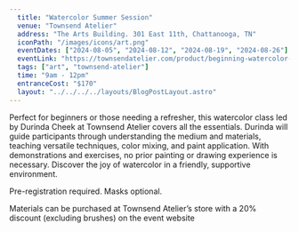 ```yaml
---
  title: "Watercolor Summer Session"
  venue: "Townsend Atelier"
  address: "The Arts Building. 301 East 11th, Chattanooga, TN"
  iconPath: "/images/icons/art.png"
  eventDates: ["2024-08-05", "2024-08-12", "2024-08-19", "2024-08-26"]
  eventLink: "https://townsendatelier.com/product/beginning-watercolor-spring-session/"
  tags: ["art", "townsend-atelier"]
  time: "9am - 12pm"
  entranceCost: "$170"
  layout: "../../../../layouts/BlogPostLayout.astro"
---
```


Perfect for beginners or those needing a refresher, this watercolor class led by Durinda Cheek at Townsend Atelier covers all the essentials. Durinda will guide participants through understanding the medium and materials, teaching versatile techniques, color mixing, and paint application. With demonstrations and exercises, no prior painting or drawing experience is necessary. Discover the joy of watercolor in a friendly, supportive environment.

Pre-registration required. Masks optional.

Materials can be purchased at Townsend Atelier’s store with a 20% discount (excluding brushes) on the event website
